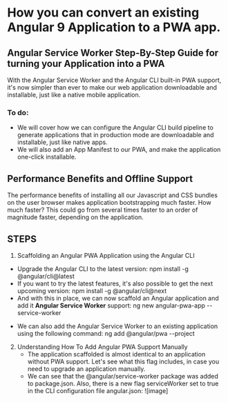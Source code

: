 # How you can convert an existing Angular 9 Application to a PWA app.

## Angular Service Worker Step-By-Step Guide for turning your Application into a PWA

With the Angular Service Worker and the Angular CLI built-in PWA support, it's now simpler than ever to make our web application downloadable and installable, just like a native mobile application.

### To do:

- We will cover how we can configure the Angular CLI build pipeline to generate applications that in production mode are downloadable and installable, just like native apps.
- We will also add an App Manifest to our PWA, and make the application one-click installable.

## Performance Benefits and Offline Support

The performance benefits of installing all our Javascript and CSS bundles on the user browser makes application bootstrapping much faster. How much faster? This could go from several times faster to an order of magnitude faster, depending on the application.

## STEPS

1.  Scaffolding an Angular PWA Application using the Angular CLI

- Upgrade the Angular CLI to the latest version:
  npm install -g @angular/cli@latest
- If you want to try the latest features, it's also possible to get the next upcoming version:
  npm install -g @angular/cli@next
- And with this in place, we can now scaffold an Angular application and add it **Angular Service Worker** support:
  ng new angular-pwa-app --service-worker

* We can also add the Angular Service Worker to an existing application using the following command:
  ng add @angular/pwa --project <name of project as in angular.json>

2. Understanding How To Add Angular PWA Support Manually
   - The application scaffolded is almost identical to an application without PWA support. Let's see what this flag includes, in case you need to upgrade an application manually.
   - We can see that the @angular/service-worker package was added to package.json. Also, there is a new flag serviceWorker set to true in the CLI configuration file angular.json:
     ![image]
